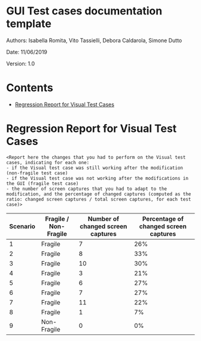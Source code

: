 # GUI Test cases documentation template

Authors: Isabella Romita, Vito Tassielli, Debora Caldarola, Simone Dutto

Date: 11/06/2019    

Version: 1.0

# Contents

- [Regression Report for Visual Test Cases](#fragility)



# Regression Report for Visual Test Cases

```
<Report here the changes that you had to perform on the Visual test cases, indicating for each one:
- if the Visual test case was still working after the modification (non-fragile test case)
- if the Visual test case was not working after the modifications in the GUI (fragile test case)
- the number of screen captures that you had to adapt to the modification, and the percentage of changed captures (computed as the ratio: changed screen captures / total screen captures, for each test case)>
```

| Scenario | Fragile / Non-Fragile | Number of changed screen captures | Percentage of changed screen captures |
| -------- | --------------------- | --------------------------------- | ------------------------------------- |
|   1      |    Fragile            |            7                      |                 26%                   |
|   2      |    Fragile            |            8                      |                 33%                   |
|   3      |    Fragile            |            10                     |                 30%                   |
|   4      |    Fragile            |            3                      |                 21%                   |
|   5      |    Fragile            |            6                      |                 27%                   |
|   6      |    Fragile            |            7                      |                 27%                   |
|   7      |    Fragile            |            11                     |                 22%                   |
|   8      |    Fragile            |            1                      |                 7%                    |
|   9      |    Non-Fragile        |            0                      |                 0%                    |